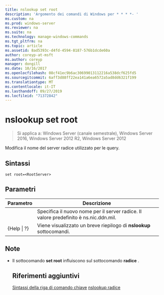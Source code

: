 ```yaml
---
title: nslookup set root
description: 'Argomento dei comandi di Windows per * * * *- '
ms.custom: na
ms.prod: windows-server
ms.reviewer: na
ms.suite: na
ms.technology: manage-windows-commands
ms.tgt_pltfrm: na
ms.topic: article
ms.assetid: 8ad5393c-d4fd-4594-8187-576b1dcde60a
author: coreyp-at-msft
ms.author: coreyp
manager: dongill
ms.date: 10/16/2017
ms.openlocfilehash: 08cf41ec9b6ac30699013112216a538dcf625fd5
ms.sourcegitcommit: 6aff3d88ff22ea141a6ea6572a5ad8dd6321f199
ms.translationtype: MT
ms.contentlocale: it-IT
ms.lasthandoff: 09/27/2019
ms.locfileid: "71372842"
---
```

# <a name="nslookup-set-root"></a>nslookup set root

>Si applica a: Windows Server (canale semestrale), Windows Server 2016, Windows Server 2012 R2, Windows Server 2012

Modifica il nome del server radice utilizzato per le query.
## <a name="syntax"></a>Sintassi
```
set root=<RootServer>
```
## <a name="parameters"></a>Parametri

|    Parametro    |                                   Descrizione                                    |
|-----------------|----------------------------------------------------------------------------------|
|  <RootServer>   | Specifica il nuovo nome per il server radice. Il valore predefinito è ns.nic.ddn.mil. |
| {Help &#124; ?} |              Viene visualizzato un breve riepilogo di **nslookup** sottocomandi.               |

## <a name="remarks"></a>Note
- Il sottocomando **set root** influiscono sul sottocomando **radice** .
  ## <a name="additional-references"></a>Riferimenti aggiuntivi
  [Sintassi della riga di comando chiave](command-line-syntax-key.md)
  [nslookup radice](nslookup-root.md)
